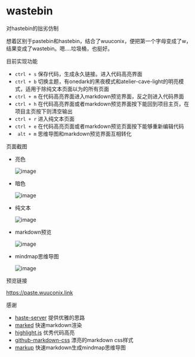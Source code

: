 # wastebin

对hastebin的拙劣仿制

想着区别于pastebin和hastebin，结合了wuuconix，便把第一个字母变成了w，结果变成了wastebin。嗯....垃圾桶，也挺好。

目前实现功能

+ `ctrl + s` 保存代码，生成永久链接。进入代码高亮界面
+ `ctrl + b` 切换主题，有onedark的黑夜模式和atelier-cave-light的明亮模式，适用于除纯文本页面以为的所有页面
+ `ctrl + m` 在代码高亮界面进入markdown预览界面，反之则进入代码界面
+ `ctrl + h` 在代码高亮界面或者markdown预览界面按下能回到项目主页，在项目主页按下则清空输出
+ `ctrl + r` 进入纯文本页面
+ `ctrl + e` 在代码高亮页面或者markdown预览页面按下能够重新编辑代码
+ &ensp;`alt + m` 思维导图和markdown预览界面互相转化

页面截图

+ 亮色 

    ![image](https://sina.wuuconix.link/large/007YVyKcly1h2v3t49mb1j30jm0lmtjj.jpg)
+ 暗色

    ![image](https://sina.wuuconix.link/large/007YVyKcly1h2v3ty4asgj30it0lkwp1.jpg)
+ 纯文本

    ![image](https://sina.wuuconix.link/large/007YVyKcly1h2v3uf2x29j30hy0h9420.jpg)

+ markdown预览

    ![image](https://sina.wuuconix.link/large/007YVyKcly1h2v71wdr37j30j50gcjut.jpg)

+ mindmap思维导图

    ![image](https://sina.wuuconix.link/large/007YVyKcly1h35d1zgu9tj31hc0o44gb.jpg)

预览链接

https://paste.wuuconix.link

感谢

+ [haste-server](https://github.com/toptal/haste-server) 提供优雅的思路
+ [marked](https://github.com/markedjs/marked) 快速markdown渲染
+ [highlight.js](https://github.com/highlightjs/highlight.js) 优秀代码高亮
+ [github-markdown-css](https://github.com/sindresorhus/github-markdown-css) 漂亮的markdown css样式
+ [markup](https://github.com/gera2ld/markmap) 快速markdown生成mindmap思维导图
